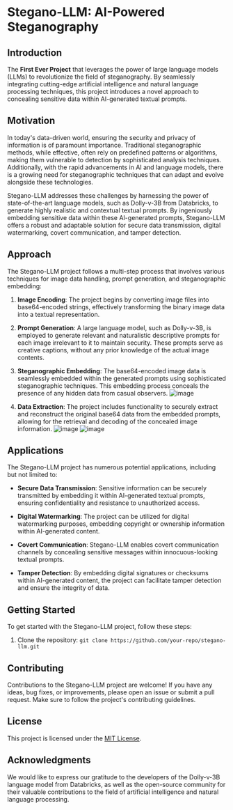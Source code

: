 # Stegano-LLM: AI-Powered Steganography

## Introduction

The **First Ever Project** that leverages the power of large language models (LLMs) to revolutionize the field of steganography. By seamlessly integrating cutting-edge artificial intelligence and natural language processing techniques, this project introduces a novel approach to concealing sensitive data within AI-generated textual prompts.

## Motivation

In today's data-driven world, ensuring the security and privacy of information is of paramount importance. Traditional steganographic methods, while effective, often rely on predefined patterns or algorithms, making them vulnerable to detection by sophisticated analysis techniques. Additionally, with the rapid advancements in AI and language models, there is a growing need for steganographic techniques that can adapt and evolve alongside these technologies.

Stegano-LLM addresses these challenges by harnessing the power of state-of-the-art language models, such as Dolly-v-3B from Databricks, to generate highly realistic and contextual textual prompts. By ingeniously embedding sensitive data within these AI-generated prompts, Stegano-LLM offers a robust and adaptable solution for secure data transmission, digital watermarking, covert communication, and tamper detection.

## Approach

The Stegano-LLM project follows a multi-step process that involves various techniques for image data handling, prompt generation, and steganographic embedding:

1. **Image Encoding**: The project begins by converting image files into base64-encoded strings, effectively transforming the binary image data into a textual representation.

2. **Prompt Generation**: A large language model, such as Dolly-v-3B, is employed to generate relevant and naturalistic descriptive prompts for each image irrelevant to it to maintain security. These prompts serve as creative captions, without any prior knowledge of the actual image contents.

3. **Steganographic Embedding**: The base64-encoded image data is seamlessly embedded within the generated prompts using sophisticated steganographic techniques. This embedding process conceals the presence of any hidden data from casual observers.
![image](https://github.com/divitcr7/Stegano-LLM/assets/67183559/2bf38b62-ae31-48fd-ae59-5a10da22c003)

4. **Data Extraction**: The project includes functionality to securely extract and reconstruct the original base64 data from the embedded prompts, allowing for the retrieval and decoding of the concealed image information.
![image](https://github.com/divitcr7/Stegano-LLM/assets/67183559/fa47c6ea-1629-4add-abd9-9adc6a26c6da)
![image](https://github.com/divitcr7/Stegano-LLM/assets/67183559/e31eb867-28cf-4f47-b936-6c0d26b49dd2)

## Applications

The Stegano-LLM project has numerous potential applications, including but not limited to:

- **Secure Data Transmission**: Sensitive information can be securely transmitted by embedding it within AI-generated textual prompts, ensuring confidentiality and resistance to unauthorized access.

- **Digital Watermarking**: The project can be utilized for digital watermarking purposes, embedding copyright or ownership information within AI-generated content.

- **Covert Communication**: Stegano-LLM enables covert communication channels by concealing sensitive messages within innocuous-looking textual prompts.

- **Tamper Detection**: By embedding digital signatures or checksums within AI-generated content, the project can facilitate tamper detection and ensure the integrity of data.

## Getting Started

To get started with the Stegano-LLM project, follow these steps:

1. Clone the repository: `git clone https://github.com/your-repo/stegano-llm.git`

## Contributing

Contributions to the Stegano-LLM project are welcome! If you have any ideas, bug fixes, or improvements, please open an issue or submit a pull request. Make sure to follow the project's contributing guidelines.

## License

This project is licensed under the [MIT License](LICENSE).

## Acknowledgments

We would like to express our gratitude to the developers of the Dolly-v-3B language model from Databricks, as well as the open-source community for their valuable contributions to the field of artificial intelligence and natural language processing.
